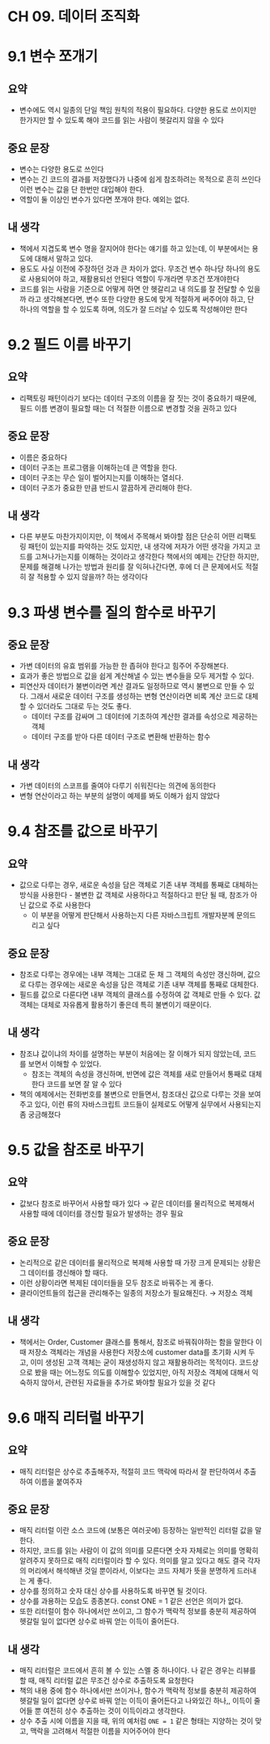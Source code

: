 # CH 09. 데이터 조직화

# 9.1 변수 쪼개기

## 요약

- 변수에도 역시 일종의 단일 책임 원칙의 적용이 필요하다. 다양한 용도로 쓰이지만 한가지만 할 수 있도록 해야 코드를 읽는 사람이 헷갈리지 않을 수 있다

## 중요 문장

- 변수는 다양한 용도로 쓰인다
- 변수는 긴 코드의 결과를 저장했다가 나중에 쉽게 참조하려는 목적으로 흔히 쓰인다 이런 변수는 값을 단 한번만 대입해야 한다.
- 역할이 둘 이상인 변수가 있다면 쪼개야 한다. 예외는 없다.

## 내 생각

- 책에서 지겹도록 변수 명을 잘지어야 한다는 얘기를 하고 있는데, 이 부분에서는 용도에 대해서 말하고 있다.
- 용도도 사실 이전에 주장하던 것과 큰 차이가 없다. 무조건 변수 하나당 하나의 용도로 사용되어야 하고, 재활용되선 안된다 역할이 두개라면 무조건 쪼개야한다
- 코드를 읽는 사람을 기준으로 어떻게 하면 안 헷갈리고 내 의도를 잘 전달할 수 있을까 라고 생각해본다면, 변수 또한 다양한 용도에 맞게 적절하게 써주어야 하고, 단 하나의 역할을 할 수 있도록 하며, 의도가 잘 드러날 수 있도록 작성해야만 한다

# 9.2 필드 이름 바꾸기

## 요약

- 리팩토링 패턴이라기 보다는 데이터 구조의 이름을 잘 짓는 것이 중요하기 때문에, 필드 이름 변경이 필요할 때는 더 적절한 이름으로 변경할 것을 권하고 있다

## 중요 문장

- 이름은 중요하다
- 데이터 구조는 프로그램을 이해하는데 큰 역할을 한다.
- 데이터 구조는 무슨 일이 벌어지는지를 이해하는 열쇠다.
- 데이터 구조가 중요한 만큼 반드시 깔끔하게 관리해야 한다.

## 내 생각

- 다른 부분도 마찬가지이지만, 이 책에서 주목해서 봐야할 점은 단순히 어떤 리팩토링 패턴이 있는지를 파악하는 것도 있지만, 내 생각에 저자가 어떤 생각을 가지고 코드를 고쳐나가는지를 이해하는 것이라고 생각한다 책에서의 예제는 간단한 하지만, 문제를 해결해 나가는 방법과 원리를 잘 익혀나간다면, 후에 더 큰 문제에서도 적절히 잘 적용할 수 있지 않을까? 하는 생각이다

# 9.3 파생 변수를 질의 함수로 바꾸기

## 중요 문장

- 가변 데이터의 유효 범위를 가능한 한 좁혀야 한다고 힘주어 주장해본다.
- 효과가 좋은 방법으로 값을 쉽게 계산해낼 수 있는 변수들을 모두 제거할 수 있다.
- 피연산자 데이터가 불변이라면 계산 결과도 일정하므로 역시 불변으로 만들 수 있다. 그래서 새로운 데이터 구조를 생성하는 변형 연산이라면 비록 계산 코드로 대체할 수 있더라도 그대로 두는 것도 좋다.
    - 데이터 구조를 감싸며 그 데이터에 기초하여 계산한 결과를 속성으로 제공하는 객체
    - 데이터 구조를 받아 다른 데이터 구조로 변환해 반환하는 함수

## 내 생각

- 가변 데이터의 스코프를 줄여야 다루기 쉬워진다는 의견에 동의한다
- 변형 연산이라고 하는 부분의 설명이 예제를 봐도 이해가 쉽지 않았다

# 9.4 참조를 값으로 바꾸기

## 요약

- 값으로 다루는 경우, 새로운 속성을 담은 객체로 기존 내부 객체를 통째로 대체하는 방식을 사용한다 - 불변한 값 객체로 사용하다고 적절하다고 판단 될 때, 참조가 아닌 값으로 주로 사용한다
    - 이 부분을 어떻게 판단해서 사용하는지 다른 자바스크립트 개발자분께 문의드리고 싶다

## 중요 문장

- 참조로 다루는 경우에는 내부 객체는 그대로 둔 채 그 객체의 속성만 갱신하며, 값으로 다루는 경우에는 새로운 속성을 담은 객체로 기존 내부 객체를 통째로 대체한다.
- 필드를 값으로 다룬다면 내부 객체의 클래스를 수정하여 값 객체로 만들 수 있다. 값 객체는 대체로 자유롭게 활용하기 좋은데 특히 불변이기 때문이다.

## 내 생각

- 참조냐 값이냐의 차이를 설명하는 부분이 처음에는 잘 이해가 되지 않았는데, 코드를 보면서 이해할 수 있었다.
    - 참조는 객체의 속성을 갱신하며, 반면에 값은 객체를 새로 만들어서 통째로 대체한다 코드를 보면 잘 알 수 있다
- 책의 예제에서는 전화번호를 불변으로 만들면서, 참조대신 값으로 다루는 것을 보여주고 있다, 이런 류의 자바스크립트 코드들이 실제로도 어떻게 실무에서 사용되는지 좀 궁금해졌다

# 9.5 값을 참조로 바꾸기

## 요약

- 값보다 참조로 바꾸어서 사용할 때가 있다 → 같은 데이터를 물리적으로 복제해서 사용할 때에 데이터를 갱신할 필요가 발생하는 경우 필요

## 중요 문장

- 논리적으로 같은 데이터를 물리적으로 복제해 사용할 때 가장 크게 문제되는 상황은 그 데이터를 갱신해야 할 때다.
- 이런 상황이라면 복제된 데이터들을 모두 참조로 바꿔주는 게 좋다.
- 클라이언트들의 접근을 관리해주는 일종의 저장소가 필요해진다. → 저장소 객체

## 내 생각

- 책에서는 Order, Customer 클래스를 통해서, 참조로 바꿔줘야하는 함을 말한다 이때 저장소 객체라는 개념을 사용한다 저장소에 customer data를 초기화 시켜 두고, 이미 생성된 고객 객체는 굳이 재생성하지 않고 재활용하려는 목적이다. 코드상으로 봤을 때는 어느정도 의도를 이해할수 있었지만, 아직 저장소 객체에 대해서 익숙하지 않아서, 관련된 자료들을 추가로 봐야할 필요가 있을 것 같다

# 9.6 매직 리터럴 바꾸기

## 요약

- 매직 리터럴은 상수로 추출해주자, 적절히 코드 맥락에 따라서 잘 판단하여서 추출하여 이름을 붙여주자

## 중요 문장

- 매직 리터럴 이란 소스 코드에 (보통은 여러곳에) 등장하는 일반적인 리터럴 값을 말한다.
- 하지만, 코드를 읽는 사람이 이 값의 의미를 모른다면 숫자 자체로는 의미를 명확히 알려주지 못하므로 매직 리터럴이라 할 수 있다. 의미를 알고 있다고 해도 결국 각자의 머리에서 해석해낸 것일 뿐이라서, 이보다는 코드 자체가 뜻을 분명하게 드러내는 게 좋다.
- 상수를 정의하고 숫자 대신 상수를 사용하도록 바꾸면 될 것이다.
- 상수를 과용하는 모습도 종종본다. const ONE = 1 같은 선언은 의미가 없다.
- 또한 리터럴이 함수 하나에서만 쓰이고, 그 함수가 맥락적 정보를 충분히 제공하여 헷갈릴 일이 없다면 상수로 바꿔 얻는 이득이 줄어든다.

## 내 생각

- 매직 리터럴은 코드에서 흔히 볼 수 있는 스멜 중 하나이다. 나 같은 경우는 리뷰를 할 때, 매직 리터럴 값은 무조건 상수로 추출하도록 요청한다
- 책의 내용 중에 함수 하나에서만 쓰이거나, 함수가 맥락적 정보를 충분히 제공하여 헷갈릴 일이 없다면 상수로 바꿔 얻는 이득이 줄어든다고 나와있긴 하나,, 이득이 줄어들 뿐 여전히 상수 추출하는 것이 이득이라고 생각한다.
- 상수 추출 시에 이름을 지을 때, 위의 예처럼 `ONE = 1` 같은 형태는 지양하는 것이 맞고, 맥락을 고려해서 적절한 이름을 지어주어야 한다